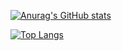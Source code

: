 [![Anurag's GitHub stats](https://github-readme-stats.vercel.app/api?username=ik0nw&show_icons=true&theme=radical)](https://github.com/anuraghazra/github-readme-stats)

[![Top Langs](https://github-readme-stats.vercel.app/api/top-langs/?username=ik0nw&layout=compact)](https://github.com/anuraghazra/github-readme-stats)

